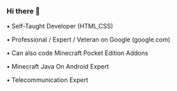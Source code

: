 ### Hi there 👋

• Self-Taught Developer (HTML,CSS)

• Professional / Expert / Veteran on Google (google.com)

• Can also code Minecraft Pocket Edition Addons

• Minecraft Java On Android Expert

• Telecommunication Expert
